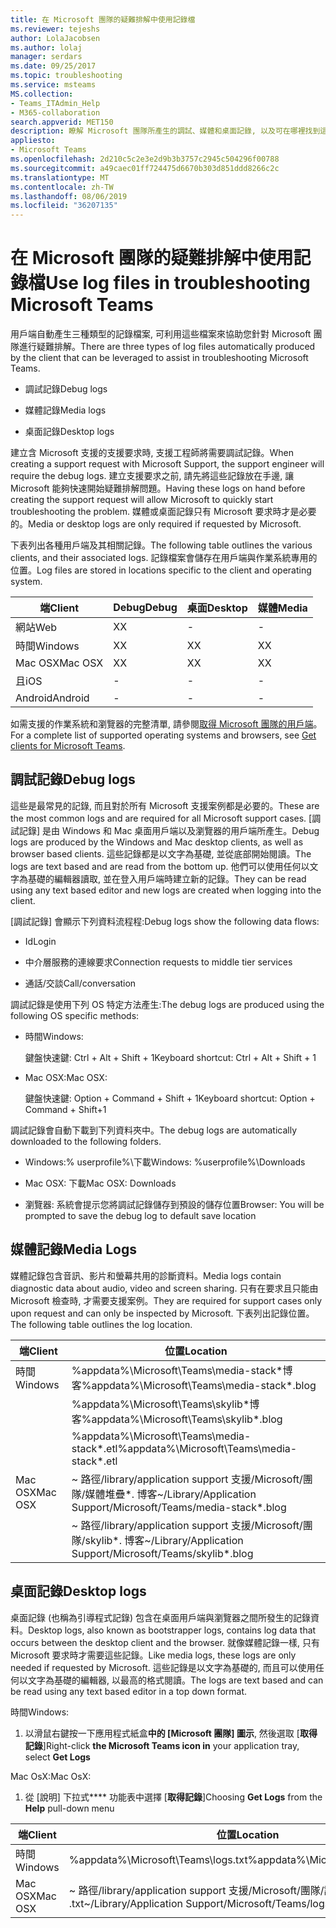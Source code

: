 ```yaml
---
title: 在 Microsoft 團隊的疑難排解中使用記錄檔
ms.reviewer: tejeshs
author: LolaJacobsen
ms.author: lolaj
manager: serdars
ms.date: 09/25/2017
ms.topic: troubleshooting
ms.service: msteams
MS.collection:
- Teams_ITAdmin_Help
- M365-collaboration
search.appverid: MET150
description: 瞭解 Microsoft 團隊所產生的調試、媒體和桌面記錄, 以及可在哪裡找到這些記錄, 以及如何協助疑難排解。
appliesto:
- Microsoft Teams
ms.openlocfilehash: 2d210c5c2e3e2d9b3b3757c2945c504296f00788
ms.sourcegitcommit: a49caec01ff724475d6670b303d851ddd8266c2c
ms.translationtype: MT
ms.contentlocale: zh-TW
ms.lasthandoff: 08/06/2019
ms.locfileid: "36207135"
---
```

<a name="use-log-files-in-troubleshooting-microsoft-teams"></a><span data-ttu-id="5cb6d-103">在 Microsoft 團隊的疑難排解中使用記錄檔</span><span class="sxs-lookup"><span data-stu-id="5cb6d-103">Use log files in troubleshooting Microsoft Teams</span></span>
=================================================

<span data-ttu-id="5cb6d-104">用戶端自動產生三種類型的記錄檔案, 可利用這些檔案來協助您針對 Microsoft 團隊進行疑難排解。</span><span class="sxs-lookup"><span data-stu-id="5cb6d-104">There are three types of log files automatically produced by the client that can be leveraged to assist in troubleshooting Microsoft Teams.</span></span>

-   <span data-ttu-id="5cb6d-105">調試記錄</span><span class="sxs-lookup"><span data-stu-id="5cb6d-105">Debug logs</span></span>

-   <span data-ttu-id="5cb6d-106">媒體記錄</span><span class="sxs-lookup"><span data-stu-id="5cb6d-106">Media logs</span></span>

-   <span data-ttu-id="5cb6d-107">桌面記錄</span><span class="sxs-lookup"><span data-stu-id="5cb6d-107">Desktop logs</span></span>

<span data-ttu-id="5cb6d-108">建立含 Microsoft 支援的支援要求時, 支援工程師將需要調試記錄。</span><span class="sxs-lookup"><span data-stu-id="5cb6d-108">When creating a support request with Microsoft Support, the support engineer will require the debug logs.</span></span> <span data-ttu-id="5cb6d-109">建立支援要求之前, 請先將這些記錄放在手邊, 讓 Microsoft 能夠快速開始疑難排解問題。</span><span class="sxs-lookup"><span data-stu-id="5cb6d-109">Having these logs on hand before creating the support request will allow Microsoft to quickly start troubleshooting the problem.</span></span> <span data-ttu-id="5cb6d-110">媒體或桌面記錄只有 Microsoft 要求時才是必要的。</span><span class="sxs-lookup"><span data-stu-id="5cb6d-110">Media or desktop logs are only required if requested by Microsoft.</span></span>

<span data-ttu-id="5cb6d-111">下表列出各種用戶端及其相關記錄。</span><span class="sxs-lookup"><span data-stu-id="5cb6d-111">The following table outlines the various clients, and their associated logs.</span></span> <span data-ttu-id="5cb6d-112">記錄檔案會儲存在用戶端與作業系統專用的位置。</span><span class="sxs-lookup"><span data-stu-id="5cb6d-112">Log files are stored in locations specific to the client and operating system.</span></span>


|<span data-ttu-id="5cb6d-113">端</span><span class="sxs-lookup"><span data-stu-id="5cb6d-113">Client</span></span> |<span data-ttu-id="5cb6d-114">Debug</span><span class="sxs-lookup"><span data-stu-id="5cb6d-114">Debug</span></span>|<span data-ttu-id="5cb6d-115">桌面</span><span class="sxs-lookup"><span data-stu-id="5cb6d-115">Desktop</span></span>|<span data-ttu-id="5cb6d-116">媒體</span><span class="sxs-lookup"><span data-stu-id="5cb6d-116">Media</span></span>|
|---------|---------|---------|---------|
|<span data-ttu-id="5cb6d-117">網站</span><span class="sxs-lookup"><span data-stu-id="5cb6d-117">Web</span></span>    |<span data-ttu-id="5cb6d-118">X</span><span class="sxs-lookup"><span data-stu-id="5cb6d-118">X</span></span>         |-         |-         |
|<span data-ttu-id="5cb6d-119">時間</span><span class="sxs-lookup"><span data-stu-id="5cb6d-119">Windows</span></span>     |<span data-ttu-id="5cb6d-120">X</span><span class="sxs-lookup"><span data-stu-id="5cb6d-120">X</span></span>         |<span data-ttu-id="5cb6d-121">X</span><span class="sxs-lookup"><span data-stu-id="5cb6d-121">X</span></span>         |<span data-ttu-id="5cb6d-122">X</span><span class="sxs-lookup"><span data-stu-id="5cb6d-122">X</span></span>         |
|<span data-ttu-id="5cb6d-123">Mac OSX</span><span class="sxs-lookup"><span data-stu-id="5cb6d-123">Mac OSX</span></span>     |<span data-ttu-id="5cb6d-124">X</span><span class="sxs-lookup"><span data-stu-id="5cb6d-124">X</span></span>         |<span data-ttu-id="5cb6d-125">X</span><span class="sxs-lookup"><span data-stu-id="5cb6d-125">X</span></span>         |<span data-ttu-id="5cb6d-126">X</span><span class="sxs-lookup"><span data-stu-id="5cb6d-126">X</span></span>         |
|<span data-ttu-id="5cb6d-127">且</span><span class="sxs-lookup"><span data-stu-id="5cb6d-127">iOS</span></span>     |-         |-         |-         |
|<span data-ttu-id="5cb6d-128">Android</span><span class="sxs-lookup"><span data-stu-id="5cb6d-128">Android</span></span>     |-         |-         |-         |

<span data-ttu-id="5cb6d-129">如需支援的作業系統和瀏覽器的完整清單, 請參閱[取得 Microsoft 團隊的用戶端](get-clients.md)。</span><span class="sxs-lookup"><span data-stu-id="5cb6d-129">For a complete list of supported operating systems and browsers, see [Get clients for Microsoft Teams](get-clients.md).</span></span>

<a name="debug-logs"></a><span data-ttu-id="5cb6d-130">調試記錄</span><span class="sxs-lookup"><span data-stu-id="5cb6d-130">Debug logs</span></span>
---------------------------

<span data-ttu-id="5cb6d-131">這些是最常見的記錄, 而且對於所有 Microsoft 支援案例都是必要的。</span><span class="sxs-lookup"><span data-stu-id="5cb6d-131">These are the most common logs and are required for all Microsoft support cases.</span></span> <span data-ttu-id="5cb6d-132">[調試記錄] 是由 Windows 和 Mac 桌面用戶端以及瀏覽器的用戶端所產生。</span><span class="sxs-lookup"><span data-stu-id="5cb6d-132">Debug logs are produced by the Windows and Mac desktop clients, as well as browser based clients.</span></span> <span data-ttu-id="5cb6d-133">這些記錄都是以文字為基礎, 並從底部開始閱讀。</span><span class="sxs-lookup"><span data-stu-id="5cb6d-133">The logs are text based and are read from the bottom up.</span></span> <span data-ttu-id="5cb6d-134">他們可以使用任何以文字為基礎的編輯器讀取, 並在登入用戶端時建立新的記錄。</span><span class="sxs-lookup"><span data-stu-id="5cb6d-134">They can be read using any text based editor and new logs are created when logging into the client.</span></span>

<span data-ttu-id="5cb6d-135">[調試記錄] 會顯示下列資料流程程:</span><span class="sxs-lookup"><span data-stu-id="5cb6d-135">Debug logs show the following data flows:</span></span>

-   <span data-ttu-id="5cb6d-136">Id</span><span class="sxs-lookup"><span data-stu-id="5cb6d-136">Login</span></span>

-   <span data-ttu-id="5cb6d-137">中介層服務的連線要求</span><span class="sxs-lookup"><span data-stu-id="5cb6d-137">Connection requests to middle tier services</span></span>

-   <span data-ttu-id="5cb6d-138">通話/交談</span><span class="sxs-lookup"><span data-stu-id="5cb6d-138">Call/conversation</span></span>

<span data-ttu-id="5cb6d-139">調試記錄是使用下列 OS 特定方法產生:</span><span class="sxs-lookup"><span data-stu-id="5cb6d-139">The debug logs are produced using the following OS specific methods:</span></span>

-   <span data-ttu-id="5cb6d-140">時間</span><span class="sxs-lookup"><span data-stu-id="5cb6d-140">Windows:</span></span>

      <span data-ttu-id="5cb6d-141">鍵盤快速鍵: Ctrl + Alt + Shift + 1</span><span class="sxs-lookup"><span data-stu-id="5cb6d-141">Keyboard shortcut: Ctrl + Alt + Shift + 1</span></span>

-   <span data-ttu-id="5cb6d-142">Mac OSX:</span><span class="sxs-lookup"><span data-stu-id="5cb6d-142">Mac OSX:</span></span>

      <span data-ttu-id="5cb6d-143">鍵盤快速鍵: Option + Command + Shift + 1</span><span class="sxs-lookup"><span data-stu-id="5cb6d-143">Keyboard shortcut: Option + Command + Shift+1</span></span>

<span data-ttu-id="5cb6d-144">調試記錄會自動下載到下列資料夾中。</span><span class="sxs-lookup"><span data-stu-id="5cb6d-144">The debug logs are automatically downloaded to the following folders.</span></span>

-   <span data-ttu-id="5cb6d-145">Windows:% userprofile%\\下載</span><span class="sxs-lookup"><span data-stu-id="5cb6d-145">Windows: %userprofile%\\Downloads</span></span>

-   <span data-ttu-id="5cb6d-146">Mac OSX: 下載</span><span class="sxs-lookup"><span data-stu-id="5cb6d-146">Mac OSX: Downloads</span></span>

-   <span data-ttu-id="5cb6d-147">瀏覽器: 系統會提示您將調試記錄儲存到預設的儲存位置</span><span class="sxs-lookup"><span data-stu-id="5cb6d-147">Browser: You will be prompted to save the debug log to default save location</span></span>

<a name="media-logs"></a><span data-ttu-id="5cb6d-148">媒體記錄</span><span class="sxs-lookup"><span data-stu-id="5cb6d-148">Media Logs</span></span>
---------------------------

<span data-ttu-id="5cb6d-149">媒體記錄包含音訊、影片和螢幕共用的診斷資料。</span><span class="sxs-lookup"><span data-stu-id="5cb6d-149">Media logs contain diagnostic data about audio, video and screen sharing.</span></span> <span data-ttu-id="5cb6d-150">只有在要求且只能由 Microsoft 檢查時, 才需要支援案例。</span><span class="sxs-lookup"><span data-stu-id="5cb6d-150">They are required for support cases only upon request and can only be inspected by Microsoft.</span></span> <span data-ttu-id="5cb6d-151">下表列出記錄位置。</span><span class="sxs-lookup"><span data-stu-id="5cb6d-151">The following table outlines the log location.</span></span>


|<span data-ttu-id="5cb6d-152">端</span><span class="sxs-lookup"><span data-stu-id="5cb6d-152">Client</span></span> |<span data-ttu-id="5cb6d-153">位置</span><span class="sxs-lookup"><span data-stu-id="5cb6d-153">Location</span></span> |
|---------|---------|
|<span data-ttu-id="5cb6d-154">時間</span><span class="sxs-lookup"><span data-stu-id="5cb6d-154">Windows</span></span>     |<span data-ttu-id="5cb6d-155">%appdata%\Microsoft\Teams\media-stack\*博客</span><span class="sxs-lookup"><span data-stu-id="5cb6d-155">%appdata%\Microsoft\Teams\media-stack\*.blog</span></span>         |
|            |<span data-ttu-id="5cb6d-156">%appdata%\Microsoft\Teams\skylib\*博客</span><span class="sxs-lookup"><span data-stu-id="5cb6d-156">%appdata%\Microsoft\Teams\skylib\*.blog</span></span>
|            |<span data-ttu-id="5cb6d-157">%appdata%\Microsoft\Teams\media-stack\*.etl</span><span class="sxs-lookup"><span data-stu-id="5cb6d-157">%appdata%\Microsoft\Teams\media-stack\*.etl</span></span>         |
|<span data-ttu-id="5cb6d-158">Mac OSX</span><span class="sxs-lookup"><span data-stu-id="5cb6d-158">Mac OSX</span></span>     |<span data-ttu-id="5cb6d-159">~ 路徑/library/application support 支援/Microsoft/團隊/媒體堆疊\*. 博客</span><span class="sxs-lookup"><span data-stu-id="5cb6d-159">~/Library/Application Support/Microsoft/Teams/media-stack\*.blog</span></span>         |
|            |<span data-ttu-id="5cb6d-160">~ 路徑/library/application support 支援/Microsoft/團隊/skylib\*. 博客</span><span class="sxs-lookup"><span data-stu-id="5cb6d-160">~/Library/Application Support/Microsoft/Teams/skylib\*.blog</span></span>         |



<a name="desktop-logs"></a><span data-ttu-id="5cb6d-161">桌面記錄</span><span class="sxs-lookup"><span data-stu-id="5cb6d-161">Desktop logs</span></span>
---------------------

<span data-ttu-id="5cb6d-162">桌面記錄 (也稱為引導程式記錄) 包含在桌面用戶端與瀏覽器之間所發生的記錄資料。</span><span class="sxs-lookup"><span data-stu-id="5cb6d-162">Desktop logs, also known as bootstrapper logs, contains log data that occurs between the desktop client and the browser.</span></span> <span data-ttu-id="5cb6d-163">就像媒體記錄一樣, 只有 Microsoft 要求時才需要這些記錄。</span><span class="sxs-lookup"><span data-stu-id="5cb6d-163">Like media logs, these logs are only needed if requested by Microsoft.</span></span> <span data-ttu-id="5cb6d-164">這些記錄是以文字為基礎的, 而且可以使用任何以文字為基礎的編輯器, 以最高的格式閱讀。</span><span class="sxs-lookup"><span data-stu-id="5cb6d-164">The logs are text based and can be read using any text based editor in a top down format.</span></span>

<span data-ttu-id="5cb6d-165">時間</span><span class="sxs-lookup"><span data-stu-id="5cb6d-165">Windows:</span></span>

1.  <span data-ttu-id="5cb6d-166">以滑鼠右鍵按一下應用程式紙盒**中的 [Microsoft 團隊] 圖示**, 然後選取 [**取得記錄**]</span><span class="sxs-lookup"><span data-stu-id="5cb6d-166">Right-click **the Microsoft Teams icon in** your application tray, select **Get Logs**</span></span>

<span data-ttu-id="5cb6d-167">Mac OsX:</span><span class="sxs-lookup"><span data-stu-id="5cb6d-167">Mac OsX:</span></span>

1.  <span data-ttu-id="5cb6d-168">從 [說明] 下拉式\*\*\*\* 功能表中選擇 [**取得記錄**]</span><span class="sxs-lookup"><span data-stu-id="5cb6d-168">Choosing **Get Logs** from the **Help** pull-down menu</span></span>

|<span data-ttu-id="5cb6d-169">端</span><span class="sxs-lookup"><span data-stu-id="5cb6d-169">Client</span></span> |<span data-ttu-id="5cb6d-170">位置</span><span class="sxs-lookup"><span data-stu-id="5cb6d-170">Location</span></span> |
|---------|---------|
|<span data-ttu-id="5cb6d-171">時間</span><span class="sxs-lookup"><span data-stu-id="5cb6d-171">Windows</span></span>     |<span data-ttu-id="5cb6d-172">%appdata%\Microsoft\Teams\logs.txt</span><span class="sxs-lookup"><span data-stu-id="5cb6d-172">%appdata%\Microsoft\Teams\logs.txt</span></span>         |
|<span data-ttu-id="5cb6d-173">Mac OSX</span><span class="sxs-lookup"><span data-stu-id="5cb6d-173">Mac OSX</span></span>     |<span data-ttu-id="5cb6d-174">~ 路徑/library/application support 支援/Microsoft/團隊/記錄 .txt</span><span class="sxs-lookup"><span data-stu-id="5cb6d-174">~/Library/Application Support/Microsoft/Teams/logs.txt</span></span>         |
